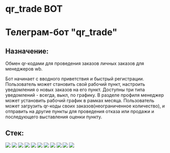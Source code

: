 # qr_trade BOT
# Телеграм-бот "qr_trade"

## Назначение:
Обмен qr-кодами для проведения заказов личных заказов для менеджеров wb.

Бот начинает с вводного приветствия и быстрый регистрации.
Пользователь может становить свой рабочий пункт, настроить уведомления о новых заказов на его пункт. Доступны три типа уведомлений - всегда, выкл, по графику.
В разделе профиля менеджер может установить рабочий график в рамках месяца.
Пользователь может загрузить qr-коды своих заказов(неограниченное количество), и отправить на другие пункты для проведения отказа или продажи и последующего выставления оценки пункту.

## Cтек:

![](https://img.shields.io/badge/Python-Version:_3.12.7-blue?logo=python&style=plastic)
![](https://img.shields.io/badge/FastAPI-Version:_0.115.7-blue?logo=fastapi&style=plastic)
![](https://img.shields.io/badge/Aiogram-Version:_3.17.0-blue?logo=fastapi&style=plastic)
![](https://img.shields.io/badge/SQLAlchemy-Version:_2.0.37-blue?logo=sqlalchemy&style=plastic)
![](https://img.shields.io/badge/postgresql:_0.20.0-blue?logo=apscedule&style=plastic)
![](https://img.shields.io/badge/Sqladmin-Version:_0.16.1-blue?logo=apscedule&style=plastic)
![](https://img.shields.io/badge/Pydantic-Version:_2.2.1-blue?logo=pydantic&style=plastic)
![](https://img.shields.io/badge/Alembic-Version:_1.13.1-blue?logo=alembic&style=plastic)
![](https://img.shields.io/badge/APScheduler-Version:_3.11.0-blue?logo=apscedule&style=plastic)
![](https://img.shields.io/badge/Pytz-Version:_2025.1-blue?logo=apscedule&style=plastic)
![](https://img.shields.io/badge/Uvicorn-Version:_0.34.0-blue?logo=uvicorn&style=plastic)

